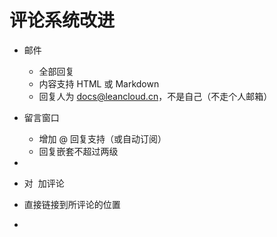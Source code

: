 # 评论系统改进


- 邮件
  - 全部回复
  - 内容支持 HTML 或 Markdown
  - 回复人为 docs@leancloud.cn，不是自己（不走个人邮箱）

- 留言窗口
  - 增加 @ 回复支持（或自动订阅）
  - 回复嵌套不超过两级
- 
- 对 <img> 加评论
- 直接链接到所评论的位置
- 
